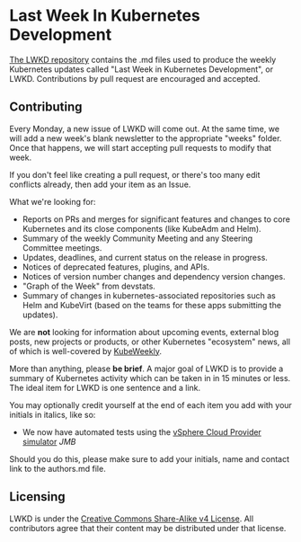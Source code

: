 # Last Week In Kubernetes Development

[The LWKD repository](https://github.com/lwkd/lwkd.github.io) contains the .md files used to produce the weekly Kubernetes updates called "Last Week in Kubernetes Development", or LWKD.  Contributions by pull request are encouraged and accepted.

## Contributing

Every Monday, a new issue of LWKD will come out.  At the same time, we will add a new week's blank newsletter to the appropriate "weeks" folder.  Once that happens, we will start accepting pull requests to modify that week.

If you don't feel like creating a pull request, or there's too many edit conflicts already, then add your item as an Issue.

What we're looking for:

* Reports on PRs and merges for significant features and changes to core Kubernetes and its close components (like KubeAdm and Helm).
* Summary of the weekly Community Meeting and any Steering Committee meetings.
* Updates, deadlines, and current status on the release in progress.
* Notices of deprecated features, plugins, and APIs.
* Notices of version number changes and dependency version changes.
* "Graph of the Week" from devstats.
* Summary of changes in kubernetes-associated repositories such as Helm and KubeVirt (based on the teams for these apps submitting the updates).

We are **not** looking for information about upcoming events, external blog posts, new projects or products, or other Kubernetes "ecosystem" news, all of which is well-covered by [KubeWeekly](http://kubeweekly.com/).

More than anything, please **be brief**.  A major goal of LWKD is to provide a summary of Kubernetes activity which can be taken in in 15 minutes or less.  The ideal item for LWKD is one sentence and a link.

You may optionally credit yourself at the end of each item you add with your initials in italics, like so:

* We now have automated tests using the [vSphere Cloud Provider simulator](https://github.com/kubernetes/kubernetes/pull/55918) *JMB*

Should you do this, please make sure to add your initials, name and contact link to the authors.md file.

## Licensing

LWKD is under the [Creative Commons Share-Alike v4 License](https://creativecommons.org/licenses/by-sa/4.0/legalcode).  All contributors agree that their content may be distributed under that license.
